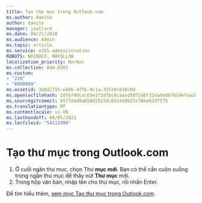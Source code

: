 ```yaml
---
title: Tạo thư mục trong Outlook.com
ms.author: daeite
author: daeite
manager: joallard
ms.date: 04/21/2020
ms.audience: Admin
ms.topic: article
ms.service: o365-administration
ROBOTS: NOINDEX, NOFOLLOW
localization_priority: Normal
ms.collection: Adm_O365
ms.custom:
- "219"
- "8000009"
ms.assetid: 3b8d2755-e80b-47fb-9c1a-35fe9cb30c04
ms.openlocfilehash: 2df6749cac63e1f2dfbc0caacd5872abf31eadedb7819efaa2d4a05be56f8e4f
ms.sourcegitcommit: b5f7da89a650d2915dc652449623c78be6247175
ms.translationtype: MT
ms.contentlocale: vi-VN
ms.lasthandoff: 08/05/2021
ms.locfileid: "54111998"
---
```

# <a name="create-a-folder-in-outlookcom"></a>Tạo thư mục trong Outlook.com

1. Ở cuối ngăn thư mục, chọn Thư **mục mới**. Bạn có thể cần cuộn xuống trong ngăn thư mục để thấy nút **Thư mục** mới.
2. Trong hộp văn bản, nhập tên cho thư mục, rồi nhấn Enter.

Để tìm hiểu thêm, [xem mục Tạo thư mục trong Outlook.com](https://support.office.com/article/6bb0723a-f39f-4a8d-bb3f-fab5dcc2510a?wt.mc_id=Office_Outlook_com_Alchemy).